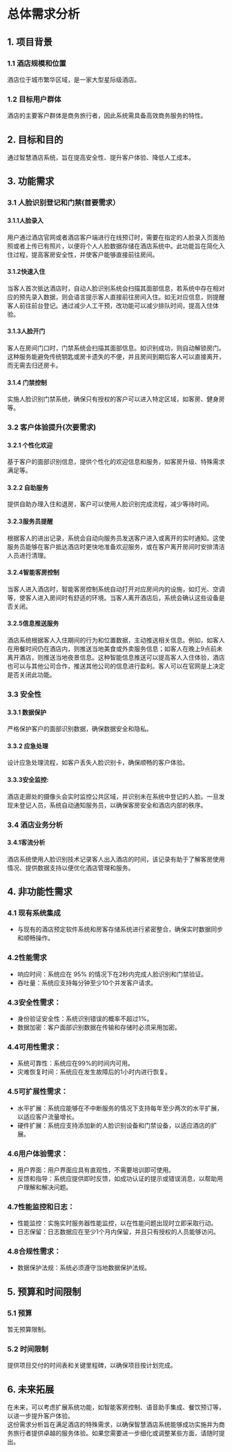 # 总体需求分析
## 1. 项目背景  
### 1.1 酒店规模和位置  
酒店位于城市繁华区域，是一家大型星际级酒店。  
### 1.2 目标用户群体  
酒店的主要客户群体是商务旅行者，因此系统需具备高效商务服务的特性。  
## 2. 目标和目的  
通过智慧酒店系统，旨在提高安全性、提升客户体验、降低人工成本。  
## 3. 功能需求  
### 3.1 人脸识别登记和门禁(首要需求）  
#### 3.1.1人脸录入  
用户通过酒店官网或者酒店客户端进行在线预订时，需要在指定的人脸录入页面拍照或者上传已有照片，以便将个人人脸数据存储在酒店系统中。此功能旨在简化入住过程，提高客房安全性，并使客户能够直接前往房间。  
#### 3.1.2快速入住  
当客人首次抵达酒店时，自动人脸识别系统会扫描其面部信息，若系统中存在相对应的预先录入数据，则会语言提示客人直接前往房间入住。如无对应信息，则提醒客人前往前台登记。通过减少人工干预，改功能可以减少排队时间，提高入住体验。  
#### 3.1.3人脸开门  
客人在房间门口时，门禁系统会扫描其面部信息。如识别成功，则自动解锁房门。这种服务能避免传统钥匙或房卡遗失的不便，并且房间到期后客人可以直接离开，而无需去归还房卡。
#### 3.1.4 门禁控制   
实施人脸识别门禁系统，确保只有授权的客户可以进入特定区域，如客房、健身房等。  
### 3.2 客户体验提升(次要需求)   
#### 3.2.1 个性化欢迎  
基于客户的面部识别信息，提供个性化的欢迎信息和服务，如客房升级、特殊需求满足等。  
#### 3.2.2 自助服务  
提供自助办理入住和退房，客户可以使用人脸识别完成流程，减少等待时间。  
#### 3.2.3服务员提醒  
根据客人的进出记录，系统会自动向服务员发送客户进入或离开的实时通知。这使服务员能够在客户抵达酒店时更快地准备欢迎服务，或在客户离开房间时安排清洁人员进行清理。
#### 3.2.4智能客房控制
当客人进入酒店时，智能客房控制系统自动打开对应房间内的设施，如灯光、空调等，使客人进入房间时有舒适的环境。当客人离开酒店后，系统会确认这些设备是否关闭。
#### 3.2.5信息推送服务  
酒店系统根据客人入住期间的行为和位置数据，主动推送相关信息。例如，如客人在用餐时间仍在酒店内，则推送当地美食或外卖服务信息；如客人在晚上9点前未离开酒店，则推送当地夜景信息。这种智能信息推送可以提高客人入住体验，酒店也可以与其他公司合作，推送其他公司的信息进行盈利。客人可以在官网是上决定是否关闭此功能。
### 3.3 安全性  
#### 3.3.1 数据保护  
严格保护客户的面部识别数据，确保数据安全和隐私。
#### 3.3.2 应急处理  
设计应急处理流程，如客户丢失人脸识别卡，确保顺畅的客户体验。  
#### 3.3.3安全监控:  
酒店走廊处的摄像头会实时监控公共区域，并识别未在系统中登记的人脸。一旦发现未登记人员，系统自动通知服务员，以确保客房安全和酒店内部的秩序。  
### 3.4 酒店业务分析   
#### 3.4.1客流分析  
酒店系统使用人脸识别技术记录客人出入酒店的时间，该记录有助于了解客房使用情况、提供数据支持以便优化酒店管理和服务。  
## 4. 非功能性需求  
### 4.1 现有系统集成  
- 与现有的酒店预定软件系统和房客存储系统进行紧密整合，确保实时数据同步和顺畅操作。
### 4.2性能需求  
- 响应时间：系统应在 95% 的情况下在2秒内完成人脸识别和门禁验证。
- 吞吐量：系统应支持每分钟至少10个并发客户请求。
### 4.3安全性需求：
- 身份验证安全性：系统识别错误的概率不超过1%。  
- 数据加密：客户面部识别数据在传输和存储时必须采用加密。  
### 4.4可用性需求：  
- 系统可靠性：系统应在99%的时间内可用。  
- 灾难恢复时间：系统应在发生故障后的1小时内进行恢复。  
### 4.5可扩展性需求：  
- 水平扩展：系统应能够在不中断服务的情况下支持每年至少两次的水平扩展，以适应客户流量增长。  
- 硬件扩展：系统应支持添加新的人脸识别设备和门禁设备，以适应酒店的扩展。  
### 4.6用户体验需求：  
- 用户界面：用户界面应具有直观性，不需要培训即可使用。  
- 反馈和指导：系统应提供即时反馈，如成功认证的提示或错误消息，以帮助用户理解和解决问题。  
### 4.7性能监控和日志：  
- 性能监控：实施实时服务器性能监控，以在性能问题出现时立即采取行动。  
- 日志保留：日志数据应在至少1个月内保留，并且只有授权的人员能够访问。  
### 4.8合规性需求：  
- 数据保护法规：系统必须遵守当地数据保护法规。  
## 5. 预算和时间限制  
### 5.1 预算  
暂无预算限制。   
### 5.2 时间限制  
提供项目交付的时间表和关键里程碑，以确保项目按计划完成。  
## 6. 未来拓展  
在未来，可以考虑扩展系统功能，如智能客房控制、语音助手集成、餐饮预订等，以进一步提升客户体验。  
这份需求分析旨在满足酒店的特殊需求，以确保智慧酒店系统能够成功实施并为商务旅行者提供卓越的服务体验。如果您需要进一步细化或调整某些方面，请随时提出。  
